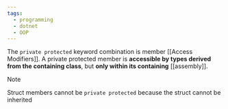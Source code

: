 ```yaml
---
tags:
  - programming
  - dotnet
  - OOP
---
```

The `private protected` keyword combination is member [[Access Modifiers]]. A private protected member is **accessible by types derived from the containing class**, but **only within its containing** [[assembly]]. 
>[!note]
>Struct members cannot be `private protected` because the struct cannot be inherited

